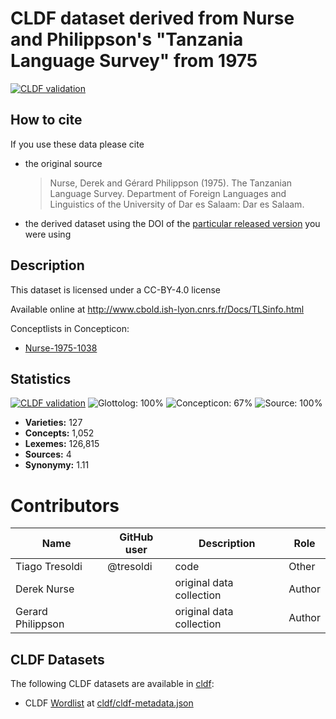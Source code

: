 # CLDF dataset derived from Nurse and Philippson's "Tanzania Language Survey" from 1975

[![CLDF validation](https://github.com/lexibank/tls/workflows/CLDF-validation/badge.svg)](https://github.com/lexibank/tls/actions?query=workflow%3ACLDF-validation)

## How to cite

If you use these data please cite
- the original source
  > Nurse, Derek and Gérard Philippson (1975). The Tanzanian Language Survey. Department of Foreign Languages and Linguistics of the University of Dar es Salaam: Dar es Salaam.
- the derived dataset using the DOI of the [particular released version](../../releases/) you were using

## Description


This dataset is licensed under a CC-BY-4.0 license

Available online at http://www.cbold.ish-lyon.cnrs.fr/Docs/TLSinfo.html


Conceptlists in Concepticon:
- [Nurse-1975-1038](https://concepticon.clld.org/contributions/Nurse-1975-1038)
## Statistics


[![CLDF validation](https://github.com/lexibank/tls/workflows/CLDF-validation/badge.svg)](https://github.com/lexibank/tls/actions?query=workflow%3ACLDF-validation)
![Glottolog: 100%](https://img.shields.io/badge/Glottolog-100%25-brightgreen.svg "Glottolog: 100%")
![Concepticon: 67%](https://img.shields.io/badge/Concepticon-67%25-orange.svg "Concepticon: 67%")
![Source: 100%](https://img.shields.io/badge/Source-100%25-brightgreen.svg "Source: 100%")

- **Varieties:** 127
- **Concepts:** 1,052
- **Lexemes:** 126,815
- **Sources:** 4
- **Synonymy:** 1.11

# Contributors

Name | GitHub user | Description | Role
--- | --- | --- | ---
Tiago Tresoldi | @tresoldi | code | Other
Derek Nurse | | original data collection | Author
Gerard Philippson | | original data collection | Author




## CLDF Datasets

The following CLDF datasets are available in [cldf](cldf):

- CLDF [Wordlist](https://github.com/cldf/cldf/tree/master/modules/Wordlist) at [cldf/cldf-metadata.json](cldf/cldf-metadata.json)